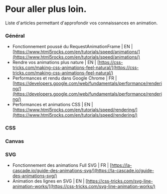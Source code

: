 # Pour aller plus loin.

Liste d'articles permettant d'approfondir vos connaissances en animation.


### Général 

- Fonctionnement poussé du RequestAnimationFrame | EN | [https://www.html5rocks.com/en/tutorials/speed/animations/](https://www.html5rocks.com/en/tutorials/speed/animations/)
- Rendre vos animations plus nature | EN | [https://css-tricks.com/making-css-animations-feel-natural/](https://css-tricks.com/making-css-animations-feel-natural/)
- Performances et rendu dans Google Chrome | FR | [https://developers.google.com/web/fundamentals/performance/rendering/](https://developers.google.com/web/fundamentals/performance/rendering/)
- Performances et animations CSS | EN | [https://www.html5rocks.com/en/tutorials/speed/rendering/](https://www.html5rocks.com/en/tutorials/speed/rendering/)

### CSS

### Canvas


### SVG
- Fonctionnement des animations Full SVG | FR | [https://la-cascade.io/guide-des-animations-svg/](https://la-cascade.io/guide-des-animations-svg/)
- Animation des lignes en SVG | EN | [https://css-tricks.com/svg-line-animation-works/](https://css-tricks.com/svg-line-animation-works/)